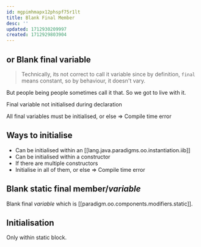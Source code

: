 ```yaml
---
id: mgpimhmapx12phspf75r1lt
title: Blank Final Member
desc: ''
updated: 1712930209997
created: 1712929803904
---
```



## or Blank final variable

> Technically, its not correct to call it variable since by definition, `final` means constant, so by behaviour, it doesn't vary.
>
But people being people sometimes call it that. So we got to live with it.


Final variable not initialised during declaration

All final variables must be initialised, or else => Compile time error

## Ways to initialise
  
- Can be initialised within an [[lang.java.paradigms.oo.instantiation.iib]]
- Can be initialised within a constructor
- If there are multiple constructors
- Initialise in all of them, or else => Compile time error


## Blank static final member/_variable_

Blank final _variable_ which is [[paradigm.oo.components.modifiers.static]].

## Initialisation

Only within static block.
